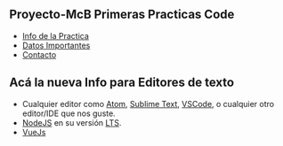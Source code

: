 ## Proyecto-McB Primeras Practicas Code

* [Info de la Practica](https://github.com/Martin-Briceno)
* [Datos Importantes](https://github.com/Martin-Briceno)
* [Contacto](https://github.com/Martin-Briceno)

## Acá la nueva Info para Editores de texto

* Cualquier editor como [Atom](https://atom.io/), [Sublime Text](https://www.sublimetext.com/), [VSCode](https://code.visualstudio.com/), o cualquier otro editor/IDE que nos guste.
* [NodeJS](https://nodejs.org/es/) en su versión [LTS](https://nodejs.org/es/download/).
* [VueJs](https://github.com/EscuelaIt/curso-vue-2017)